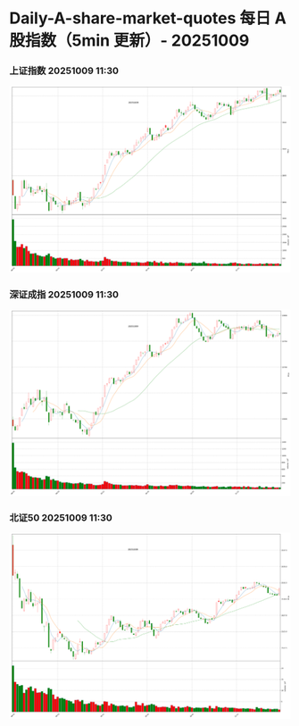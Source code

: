 
# Daily-A-share-market-quotes 每日 A 股指数（5min 更新）- 20251009

### 上证指数 20251009 11:30
![](./fig/2025/10/20251009-sh000001.png)

### 深证成指 20251009 11:30
![](./fig/2025/10/20251009-sz399001.png)

### 北证50 20251009 11:30
![](./fig/2025/10/20251009-bj899050.png)
